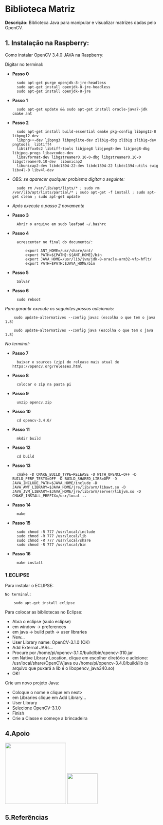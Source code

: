 # Biblioteca Matriz 

**Descrição:** Biblioteca Java para manipular e visualizar matrizes dadas pelo OpenCV.

##


## 1. Instalação na Raspberry:

Como instalar OpenCV 3.4.0 JAVA na Raspberry:

Digitar no terminal:

* **Passo 0** 

		sudo apt-get purge openjdk-8-jre-headless
		sudo apt-get install openjdk-8-jre-headless
		sudo apt-get install openjdk-8-jre

* **Passo 1**
			
		sudo apt-get update && sudo apt-get install oracle-java7-jdk cmake ant
			
* **Passo 2**
			
		sudo apt-get install build-essential cmake pkg-config libpng12-0 libpng12-dev 
		libpng++-dev libpng3 libpnglite-dev zlib1g-dbg zlib1g zlib1g-dev pngtools  libtiff4 
		libtiffxx0c2 libtiff-tools libjpeg8 libjpeg8-dev libjpeg8-dbg libjpeg-progs libavcodec-dev   
		libavformat-dev libgstreamer0.10-0-dbg libgstreamer0.10-0 libgstreamer0.10-dev  libunicap2 
		libunicap2-dev libdc1394-22-dev libdc1394-22 libdc1394-utils swig libv4l-0 libv4l-dev
    
* _OBS: se aparecer qualquer problema digitar o seguinte:_
		
		sudo rm /var/lib/apt/lists/* ; sudo rm /var/lib/apt/lists/partial/* ; sudo apt-get -f install ; sudo apt-get clean ; sudo apt-get update
    
* _Após execute o passo 2 novamente_

* **Passo 3**
			
		Abrir o arquivo em sudo leafpad ~/.bashrc
			
* **Passo 4**
		
		acrescentar no final do documento/:

			export ANT_HOME=/usr/share/ant/
			export PATH=${PATH}:${ANT_HOME}/bin
			export JAVA_HOME=/usr/lib/jvm/jdk-8-oracle-arm32-vfp-hflt/
			export PATH=$PATH:$JAVA_HOME/bin
				
* **Passo 5**
			
		Salvar
			
* **Passo 6**
		
		sudo reboot

_Para garantir execute os seguintes passos adicionais:_
			
		sudo update-alternatives --config javac (escolha o que tem o java 1.8)
			   
		sudo update-alternatives --config java (escolha o que tem o java 1.8)

_No terminal:_

* **Passo 7**

		baixar o sources (zip) do release mais atual de https://opencv.org/releases.html
			
* **Passo 8**
			
		colocar o zip na pasta pi
			
* **Passo 9**
			
		unzip opencv.zip 
		
* **Passo 10**
			
		cd opencv-3.4.0/
			
* **Passo 11**
			
		mkdir build
			
* **Passo 12**
		
		cd build
		
* **Passo 13**
			
		cmake -D CMAKE_BUILD_TYPE=RELEASE -D WITH_OPENCL=OFF -D BUILD_PERF_TESTS=OFF -D BUILD_SHARED_LIBS=OFF -D JAVA_INCLUDE_PATH=$JAVA_HOME/include -D JAVA_AWT_LIBRARY=$JAVA_HOME/jre/lib/arm/libawt.so -D JAVA_JVM_LIBRARY=$JAVA_HOME/jre/lib/arm/server/libjvm.so -D CMAKE_INSTALL_PREFIX=/usr/local ..
			
* **Passo 14**

		make
			
* **Passo 15**
				
		sudo chmod -R 777 /usr/local/include
		sudo chmod -R 777 /usr/local/lib
		sudo chmod -R 777 /usr/local/share
		sudo chmod -R 777 /usr/local/bin
			
* **Passo 16**
			
		make install


### 1.ECLIPSE

Para instalar o ECLIPSE:

	No terminal: 
	
		sudo apt-get install eclipse

Para colocar as bibliotecas no Eclipse:

* Abra o eclipse (sudo eclipse)
* em window -> preferences
* em java -> build path -> user libraries
* New...
* User Library name: OpenCV-3.1.0 (OK)
* Add External JARs...
* Procure por /home/pi/opencv-3.1.0/build/bin/opencv-310.jar
* em Native Library Location, clique em escolher diretório e adicione: /usr/local/share/OpenCV/java ou /home/pi/opencv-3.4.0/build/lib (o arquivo que puxará a lib é o libopencv_java340.so)
* OK!

Crie um novo projeto Java:

* Coloque o nome e clique em next>
* em Libraries clique em Add Library...
* User Library
* Selecione OpenCV-3.1.0
* Finish
* Crie a Classe e começe a brincadeira


## 4.Apoio

<img src="http://www.fc.unesp.br/Home/Cursos/Fisica/fisica-fapesp.png" width="200">
  
<img src = "http://proad.ufabc.edu.br/images/headers/logo_ufabc.png" width="100">

## 5.Referências 